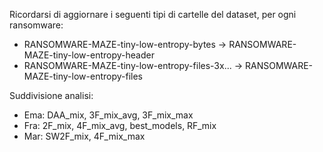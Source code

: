 Ricordarsi di aggiornare i seguenti tipi di cartelle del dataset, per ogni ransomware:

- RANSOMWARE-MAZE-tiny-low-entropy-bytes -> RANSOMWARE-MAZE-tiny-low-entropy-header
- RANSOMWARE-MAZE-tiny-low-entropy-files-3x... -> RANSOMWARE-MAZE-tiny-low-entropy-files

Suddivisione analisi:

- Ema: DAA_mix, 3F_mix_avg, 3F_mix_max
- Fra: 2F_mix, 4F_mix_avg, best_models, RF_mix
- Mar: SW2F_mix, 4F_mix_max